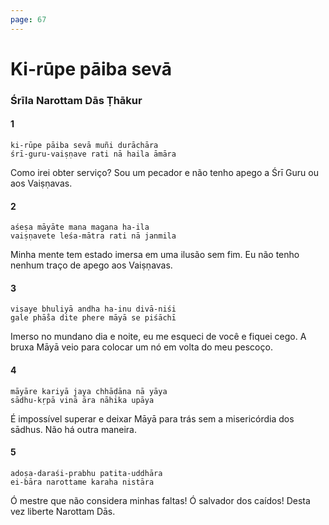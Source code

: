 ```yaml
---
page: 67
---
```


# Ki-rūpe pāiba sevā

### Śrīla Narottam Dās Ṭhākur

#### 1

    ki-rūpe pāiba sevā muñi durāchāra
    śrī-guru-vaiṣṇave rati nā haila āmāra

Como irei obter serviço? Sou um pecador e não tenho apego a Śrī Guru ou aos Vaiṣṇavas.

#### 2

    aśeṣa māyāte mana magana ha-ila
    vaiṣṇavete leśa-mātra rati nā janmila

Minha mente tem estado imersa em uma ilusão sem fim. Eu não tenho nenhum traço de apego aos Vaiṣṇavas.

#### 3

    viṣaye bhuliyā andha ha-inu divā-niśi
    gale phā̐sa dite phere māyā se piśāchī

Imerso no mundano dia e noite, eu me esqueci de você e fiquei cego. A bruxa Māyā veio para colocar um nó em volta do meu pescoço.

#### 4

    māyāre kariyā jaya chhāḍāna nā yāya
    sādhu-kṛpā vinā āra nāhika upāya

É impossível superar e deixar Māyā para trás sem a misericórdia dos sādhus. Não há outra maneira.

#### 5

    adoṣa-daraśi-prabhu patita-uddhāra
    ei-bāra narottame karaha nistāra

Ó mestre que não considera minhas faltas! Ó salvador dos caídos! Desta vez liberte Narottam Dās.

